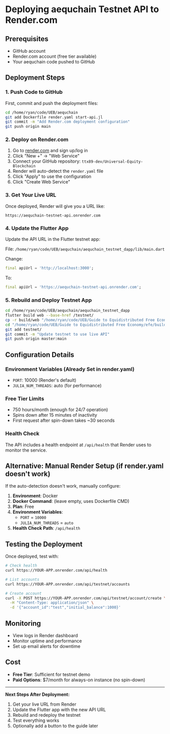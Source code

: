 # Deploying aequchain Testnet API to Render.com

## Prerequisites
- GitHub account
- Render.com account (free tier available)
- Your aequchain code pushed to GitHub

## Deployment Steps

### 1. Push Code to GitHub

First, commit and push the deployment files:

```bash
cd /home/ryan/code/UEB/aequchain
git add Dockerfile render.yaml start-api.jl
git commit -m "Add Render.com deployment configuration"
git push origin main
```

### 2. Deploy on Render.com

1. Go to [render.com](https://render.com) and sign up/log in
2. Click "New +" → "Web Service"
3. Connect your GitHub repository: `ttx89-dev/Universal-Equity-Blockchain`
4. Render will auto-detect the `render.yaml` file
5. Click "Apply" to use the configuration
6. Click "Create Web Service"

### 3. Get Your Live URL

Once deployed, Render will give you a URL like:
```
https://aequchain-testnet-api.onrender.com
```

### 4. Update the Flutter App

Update the API URL in the Flutter testnet app:

File: `/home/ryan/code/UEB/aequchain/aequchain_testnet_dapp/lib/main.dart`

Change:
```dart
final apiUrl = 'http://localhost:3000';
```

To:
```dart
final apiUrl = 'https://aequchain-testnet-api.onrender.com';
```

### 5. Rebuild and Deploy Testnet App

```bash
cd /home/ryan/code/UEB/aequchain/aequchain_testnet_dapp
flutter build web --base-href /testnet/
cp -r build/web "/home/ryan/code/UEB/Guide to Equidistributed Free Economy/efe/build/web/testnet"
cd "/home/ryan/code/UEB/Guide to Equidistributed Free Economy/efe/build/web"
git add testnet/
git commit -m "Update testnet to use live API"
git push origin master:main
```

## Configuration Details

### Environment Variables (Already Set in render.yaml)
- `PORT`: 10000 (Render's default)
- `JULIA_NUM_THREADS`: auto (for performance)

### Free Tier Limits
- 750 hours/month (enough for 24/7 operation)
- Spins down after 15 minutes of inactivity
- First request after spin-down takes ~30 seconds

### Health Check
The API includes a health endpoint at `/api/health` that Render uses to monitor the service.

## Alternative: Manual Render Setup (if render.yaml doesn't work)

If the auto-detection doesn't work, manually configure:

1. **Environment**: Docker
2. **Docker Command**: (leave empty, uses Dockerfile CMD)
3. **Plan**: Free
4. **Environment Variables**:
   - `PORT` = `10000`
   - `JULIA_NUM_THREADS` = `auto`
5. **Health Check Path**: `/api/health`

## Testing the Deployment

Once deployed, test with:

```bash
# Check health
curl https://YOUR-APP.onrender.com/api/health

# List accounts
curl https://YOUR-APP.onrender.com/api/testnet/accounts

# Create account
curl -X POST https://YOUR-APP.onrender.com/api/testnet/account/create \
  -H "Content-Type: application/json" \
  -d '{"account_id":"test","initial_balance":1000}'
```

## Monitoring

- View logs in Render dashboard
- Monitor uptime and performance
- Set up email alerts for downtime

## Cost

- **Free Tier**: Sufficient for testnet demo
- **Paid Options**: $7/month for always-on instance (no spin-down)

---

**Next Steps After Deployment:**
1. Get your live URL from Render
2. Update the Flutter app with the new API URL
3. Rebuild and redeploy the testnet
4. Test everything works
5. Optionally add a button to the guide later
